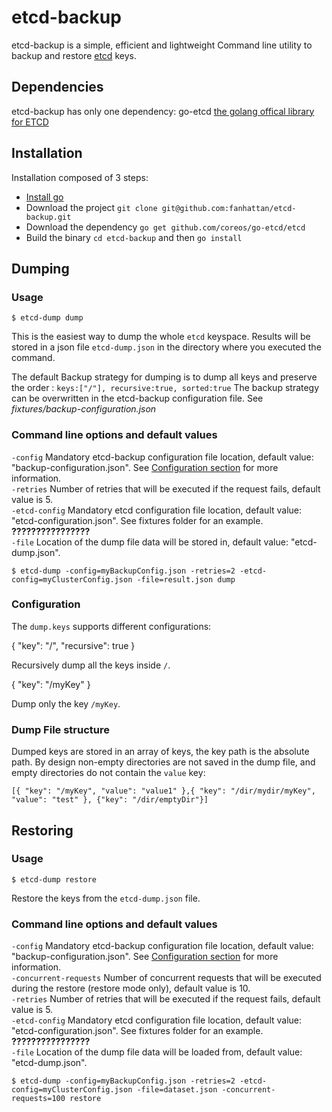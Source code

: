 # etcd-backup

etcd-backup is a simple, efficient and lightweight Command line utility to backup and restore [etcd](https://github.com/coreos/etcd) keys.

## Dependencies

etcd-backup has only one dependency: go-etcd [the golang offical library for ETCD](https://github.com/coreos/go-etcd)

## Installation

  Installation composed of 3 steps:

* [Install go](http://golang.org/doc/install/source)
* Download the project `git clone git@github.com:fanhattan/etcd-backup.git`
* Download the dependency `go get github.com/coreos/go-etcd/etcd`
* Build the binary `cd etcd-backup` and then  `go install`

## Dumping

### Usage

    $ etcd-dump dump

This is the easiest way to dump the whole `etcd` keyspace. Results will be stored in a json file `etcd-dump.json`
in the directory where you executed the command.

The default Backup strategy for dumping is to dump all keys and preserve the order : `keys:["/"], recursive:true, sorted:true`
The backup strategy can be overwritten in the etcd-backup configuration file. See _fixtures/backup-configuration.json_

### Command line options and default values

  `-config` Mandatory etcd-backup configuration file location, default value: "backup-configuration.json". See [Configuration section](#config) for more information.<br/>
  `-retries` Number of retries that will be executed if the request fails, default value is 5.<br/>
  `-etcd-config` Mandatory etcd configuration file location, default value: "etcd-configuration.json". See fixtures folder for an example. **????????????????** <br/>
  `-file` Location of the dump file data will be stored in, default value: "etcd-dump.json".<br/>


    $ etcd-dump -config=myBackupConfig.json -retries=2 -etcd-config=myClusterConfig.json -file=result.json dump

### <a name="config"/>Configuration

The `dump.keys` supports different configurations:

  {
    "key": "/",
    "recursive": true
  }

Recursively dump all the keys inside `/`.

  {
    "key": "/myKey"
  }

Dump only the key `/myKey`.


### Dump File structure

Dumped keys are stored in an array of keys, the key path is the absolute path. By design non-empty directories are not saved in the dump file, and empty directories do not contain the `value` key:

    [{ "key": "/myKey", "value": "value1" },{ "key": "/dir/mydir/myKey", "value": "test" }, {"key": "/dir/emptyDir"}]

## Restoring

### Usage

    $ etcd-dump restore

Restore the keys from the `etcd-dump.json` file.

### Command line options and default values

  `-config` Mandatory etcd-backup configuration file location, default value: "backup-configuration.json". See [Configuration section](#config) for more information.<br/>
  `-concurrent-requests` Number of concurrent requests that will be executed during the restore (restore mode only), default value is 10.<br/>
  `-retries` Number of retries that will be executed if the request fails, default value is 5.<br/>
  `-etcd-config` Mandatory etcd configuration file location, default value: "etcd-configuration.json". See fixtures folder for an example. **????????????????** <br/>
  `-file` Location of the dump file data will be loaded from, default value: "etcd-dump.json".<br/>

    $ etcd-dump -config=myBackupConfig.json -retries=2 -etcd-config=myClusterConfig.json -file=dataset.json -concurrent-requests=100 restore

